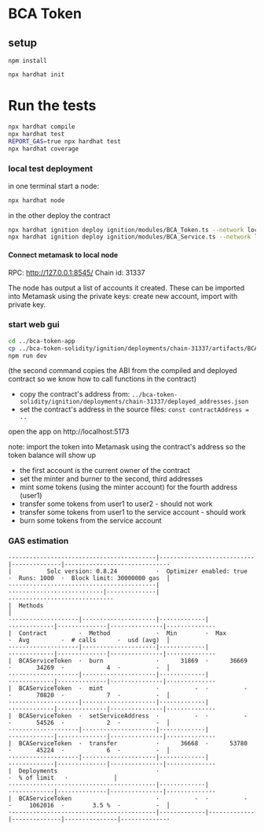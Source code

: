 # BCA Token

## setup

`npm install`

`npx hardhat init`

# Run the tests

```sh
npx hardhat compile
npx hardhat test
REPORT_GAS=true npx hardhat test
npx hardhat coverage
```

### local test deployment
in one terminal start a node:
```sh
npx hardhat node
```
in the other deploy the contract
```sh
npx hardhat ignition deploy ignition/modules/BCA_Token.ts --network localhost
npx hardhat ignition deploy ignition/modules/BCA_Service.ts --network localhost
```

#### Connect metamask to local node

RPC: http://127.0.0.1:8545/
Chain id: 31337

The node has output a list of accounts it created. These can be imported into Metamask using the private keys: create new account, import with private key.


### start web gui

```sh
cd ../bca-token-app
cp ../bca-token-solidity/ignition/deployments/chain-31337/artifacts/BCA_Token\#BCAServiceToken.json ./src/lib/bca_token-abi.json
npm run dev
```
(the second command copies the ABI from the compiled and deployed contract so we know how to call functions in the contract)

- copy the contract's address from: `../bca-token-solidity/ignition/deployments/chain-31337/deployed_addresses.json`
- set the contract's address in the source files: `const contractAddress = ..`

open the app on http://localhost:5173

note: import the token into Metamask using the contract's address so the token balance will show up

- the first account is the current owner of the contract
- set the minter and burner to the second, third addresses
- mint some tokens (using the minter account) for the fourth address (user1)
- transfer some tokens from user1 to user2 - should not work
- transfer some tokens from user1 to the service account - should work
- burn some tokens from the service account



### GAS estimation
```
·-----------------------------------------|---------------------------|--------------|-----------------------------·
|          Solc version: 0.8.24           ·  Optimizer enabled: true  ·  Runs: 1000  ·  Block limit: 30000000 gas  │
··········································|···························|··············|······························
|  Methods                                                                                                         │
····················|·····················|·············|·············|··············|···············|··············
|  Contract         ·  Method             ·  Min        ·  Max        ·  Avg         ·  # calls      ·  usd (avg)  │
····················|·····················|·············|·············|··············|···············|··············
|  BCAServiceToken  ·  burn               ·      31869  ·      36669  ·       34269  ·            4  ·          -  │
····················|·····················|·············|·············|··············|···············|··············
|  BCAServiceToken  ·  mint               ·          -  ·          -  ·       70820  ·            7  ·          -  │
····················|·····················|·············|·············|··············|···············|··············
|  BCAServiceToken  ·  setServiceAddress  ·          -  ·          -  ·       54526  ·            2  ·          -  │
····················|·····················|·············|·············|··············|···············|··············
|  BCAServiceToken  ·  transfer           ·      36668  ·      53780  ·       45224  ·            6  ·          -  │
····················|·····················|·············|·············|··············|···············|··············
|  Deployments                            ·                                          ·  % of limit   ·             │
··········································|·············|·············|··············|···············|··············
|  BCAServiceToken                        ·          -  ·          -  ·     1062016  ·        3.5 %  ·          -  │
·-----------------------------------------|-------------|-------------|--------------|---------------|-------------·
```
